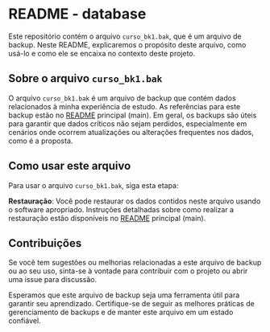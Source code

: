 # README - database

Este repositório contém o arquivo `curso_bk1.bak`, que é um arquivo de backup. Neste README, explicaremos o propósito deste arquivo, como usá-lo e como ele se encaixa no contexto deste projeto.

## Sobre o arquivo `curso_bk1.bak`

O arquivo `curso_bk1.bak` é um arquivo de backup que contém dados relacionados à minha experiência de estudo. As referências para este backup estão no [README](../README.md) principal (main). Em geral, os backups são úteis para garantir que dados críticos não sejam perdidos, especialmente em cenários onde ocorrem atualizações ou alterações frequentes nos dados, como é a proposta.

## Como usar este arquivo

Para usar o arquivo `curso_bk1.bak`, siga esta etapa:

**Restauração**: Você pode restaurar os dados contidos neste arquivo usando o software apropriado. Instruções detalhadas sobre como realizar a restauração estão disponíveis no [README](../README.md) principal (main).


## Contribuições

Se você tem sugestões ou melhorias relacionadas a este arquivo de backup ou ao seu uso, sinta-se à vontade para contribuir com o projeto ou abrir uma issue para discussão.

Esperamos que este arquivo de backup seja uma ferramenta útil para garantir seu aprendizado. Certifique-se de seguir as melhores práticas de gerenciamento de backups e de manter este arquivo em um estado confiável.

